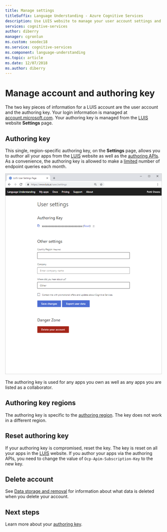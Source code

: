 ```yaml
---
title: Manage settings
titleSuffix: Language Understanding - Azure Cognitive Services
description: Use LUIS website to manage your user account settings and the authoring key used across all of your apps.
services: cognitive-services
author: diberry
manager: cgronlun
ms.custom: seodec18
ms.service: cognitive-services
ms.component: language-understanding
ms.topic: article
ms.date: 12/07/2018
ms.author: diberry
---
```


# Manage account and authoring key
The two key pieces of information for a LUIS account are the user account and the authoring key. Your login information is managed at [account.microsoft.com](https://account.microsoft.com). Your authoring key is managed from the [LUIS](luis-reference-regions.md) website **Settings** page. 

## Authoring key

This single, region-specific authoring key, on the **Settings** page, allows you to author all your apps from the [LUIS](luis-reference-regions.md) website as well as the [authoring APIs](https://aka.ms/luis-authoring-api). As a convenience, the authoring key is allowed to make a [limited](luis-boundaries.md) number of endpoint queries each month. 

[![LUIS Settings page](./media/luis-how-to-account-settings/account-settings.png)](./media/luis-how-to-account-settings/account-settings.png#lightbox)

The authoring key is used for any apps you own as well as any apps you are listed as a collaborator.

## Authoring key regions
The authoring key is specific to the [authoring region](luis-reference-regions.md#publishing-regions). The key does not work in a different region. 

## Reset authoring key
If your authoring key is compromised, reset the key. The key is reset on all your apps in the [LUIS](luis-reference-regions.md) website. If you author your apps via the authoring APIs, you need to change the value of `Ocp-Apim-Subscription-Key` to the new key. 

## Delete account
See [Data storage and removal](luis-concept-data-storage.md#accounts) for information about what data is deleted when you delete your account. 

## Next steps

Learn more about your [authoring key](luis-concept-keys.md#authoring-key). 

